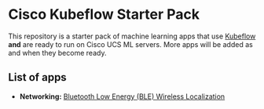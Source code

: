 # Cisco Kubeflow Starter Pack

This repository is a starter pack of machine learning apps that use
[Kubeflow](https://www.kubeflow.org/) **and** are ready to run on 
Cisco UCS ML servers. More apps will be added as and when
they become ready.

## List of apps

- **Networking:** [Bluetooth Low Energy (BLE) Wireless Localization](./apps/networking/ble-localization/onprem)

